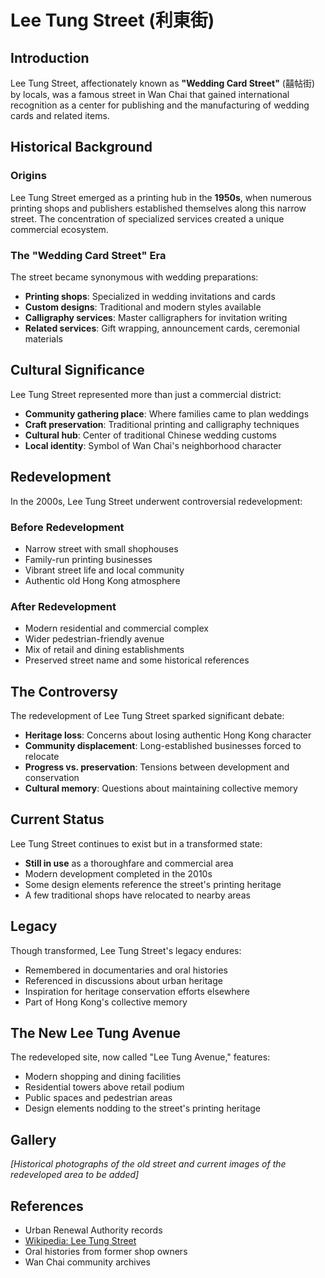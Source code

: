 # Lee Tung Street (利東街)

## Introduction

Lee Tung Street, affectionately known as **"Wedding Card Street"** (囍帖街) by locals, was a famous street in Wan Chai that gained international recognition as a center for publishing and the manufacturing of wedding cards and related items.

## Historical Background

### Origins

Lee Tung Street emerged as a printing hub in the **1950s**, when numerous printing shops and publishers established themselves along this narrow street. The concentration of specialized services created a unique commercial ecosystem.

### The "Wedding Card Street" Era

The street became synonymous with wedding preparations:

- **Printing shops**: Specialized in wedding invitations and cards
- **Custom designs**: Traditional and modern styles available
- **Calligraphy services**: Master calligraphers for invitation writing
- **Related services**: Gift wrapping, announcement cards, ceremonial materials

## Cultural Significance

Lee Tung Street represented more than just a commercial district:

- **Community gathering place**: Where families came to plan weddings
- **Craft preservation**: Traditional printing and calligraphy techniques
- **Cultural hub**: Center of traditional Chinese wedding customs
- **Local identity**: Symbol of Wan Chai's neighborhood character

## Redevelopment

In the 2000s, Lee Tung Street underwent controversial redevelopment:

### Before Redevelopment
- Narrow street with small shophouses
- Family-run printing businesses
- Vibrant street life and local community
- Authentic old Hong Kong atmosphere

### After Redevelopment
- Modern residential and commercial complex
- Wider pedestrian-friendly avenue
- Mix of retail and dining establishments
- Preserved street name and some historical references

## The Controversy

The redevelopment of Lee Tung Street sparked significant debate:

- **Heritage loss**: Concerns about losing authentic Hong Kong character
- **Community displacement**: Long-established businesses forced to relocate
- **Progress vs. preservation**: Tensions between development and conservation
- **Cultural memory**: Questions about maintaining collective memory

## Current Status

Lee Tung Street continues to exist but in a transformed state:

- **Still in use** as a thoroughfare and commercial area
- Modern development completed in the 2010s
- Some design elements reference the street's printing heritage
- A few traditional shops have relocated to nearby areas

## Legacy

Though transformed, Lee Tung Street's legacy endures:

- Remembered in documentaries and oral histories
- Referenced in discussions about urban heritage
- Inspiration for heritage conservation efforts elsewhere
- Part of Hong Kong's collective memory

## The New Lee Tung Avenue

The redeveloped site, now called "Lee Tung Avenue," features:

- Modern shopping and dining facilities
- Residential towers above retail podium
- Public spaces and pedestrian areas
- Design elements nodding to the street's printing heritage

## Gallery

*[Historical photographs of the old street and current images of the redeveloped area to be added]*

## References

- Urban Renewal Authority records
- [Wikipedia: Lee Tung Street](https://en.wikipedia.org/wiki/Lee_Tung_Street)
- Oral histories from former shop owners
- Wan Chai community archives

